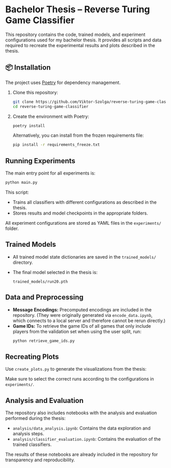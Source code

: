 # Bachelor Thesis – Reverse Turing Game Classifier
This repository contains the code, trained models, and experiment configurations used for my bachelor thesis. It provides all scripts and data required to recreate the experimental results and plots described in the thesis.

## 📦 Installation
The project uses [Poetry](https://python-poetry.org/) for dependency management.

1. Clone this repository:
   ```bash
   git clone https://github.com/Viktor-Szolga/reverse-turing-game-classifier.git
   cd reverse-turing-game-classifier
   ```

2. Create the environment with Poetry:
   ```bash
   poetry install
   ```

   Alternatively, you can install from the frozen requirements file:
   ```bash
   pip install -r requirements_freeze.txt
   ```

## Running Experiments
The main entry point for all experiments is:
```bash
python main.py
```
This script:
- Trains all classifiers with different configurations as described in the thesis.
- Stores results and model checkpoints in the appropriate folders.

All experiment configurations are stored as YAML files in the `experiments/` folder.

## Trained Models
- All trained model state dictionaries are saved in the `trained_models/` directory.
- The final model selected in the thesis is:

  `trained_models/run20.pth`

## Data and Preprocessing
- **Message Encodings:** Precomputed encodings are included in the repository. (They were originally generated via `encode_data.ipynb`, which connects to a local server and therefore cannot be rerun directly.)
- **Game IDs:** To retrieve the game IDs of all games that only include players from the validation set when using the user split, run:
  ```bash
  python retrieve_game_ids.py
  ```

## Recreating Plots
Use `create_plots.py` to generate the visualizations from the thesis:

Make sure to select the correct runs according to the configurations in `experiments/`.

## Analysis and Evaluation
The repository also includes notebooks with the analysis and evaluation performed during the thesis:

- `analysis/data_analysis.ipynb`: Contains the data exploration and analysis steps.
- `analysis/classifier_evaluation.ipynb`: Contains the evaluation of the trained classifiers.

The results of these notebooks are already included in the repository for transparency and reproducibility.
